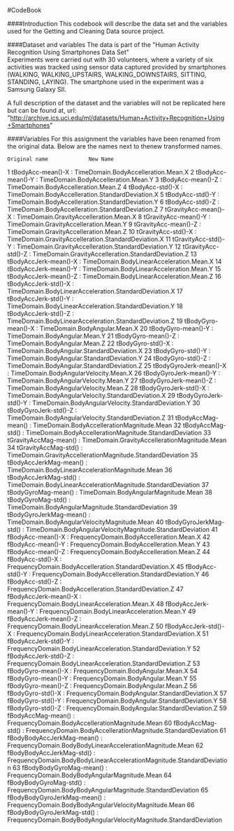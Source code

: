 #CodeBook

####Introduction 
This codebook will describe the data set and the variables used for the Getting and Cleaning Data source project. 

####Dataset and variables
The data is part of the "Human Activity Recognition Using Smartphones Data Set"  
Experiments were carried out with 30 volunteers, where a variety of six activities  was tracked using sensor data captured provided by smartphones (WALKING, WALKING_UPSTAIRS, WALKING_DOWNSTAIRS, SITTING, STANDING, LAYING). The smartphone used in the experiment was a Samsung Galaxy SII. 

A full description of the dataset and the variables will not be replicated here but can be found at, url: "http://archive.ics.uci.edu/ml/datasets/Human+Activity+Recognition+Using+Smartphones"

####Variables
For this assignment the variables have been renamed from the original data.
Below are the names next to thenew transformed names.  

	Original name		      New Name 
1	tBodyAcc-mean()-X	: 	  TimeDomain.BodyAccelleration.Mean.X
2	tBodyAcc-mean()-Y	: 	  TimeDomain.BodyAccelleration.Mean.Y
3	tBodyAcc-mean()-Z	: 	  TimeDomain.BodyAccelleration.Mean.Z
4	tBodyAcc-std()-X	: 	  TimeDomain.BodyAccelleration.StandardDeviation.X
5	tBodyAcc-std()-Y	: 	  TimeDomain.BodyAccelleration.StandardDeviation.Y
6	tBodyAcc-std()-Z	: 	  TimeDomain.BodyAccelleration.StandardDeviation.Z
7	tGravityAcc-mean()-X	: 	TimeDomain.GravityAccelleration.Mean.X
8	tGravityAcc-mean()-Y	: 	TimeDomain.GravityAccelleration.Mean.Y
9	tGravityAcc-mean()-Z	: 	TimeDomain.GravityAccelleration.Mean.Z
10	tGravityAcc-std()-X	: 	TimeDomain.GravityAccelleration.StandardDeviation.X
11	tGravityAcc-std()-Y	: 	TimeDomain.GravityAccelleration.StandardDeviation.Y
12	tGravityAcc-std()-Z	: 	TimeDomain.GravityAccelleration.StandardDeviation.Z
13	tBodyAccJerk-mean()-X	: 	TimeDomain.BodyLinearAcceleration.Mean.X
14	tBodyAccJerk-mean()-Y	: 	TimeDomain.BodyLinearAcceleration.Mean.Y
15	tBodyAccJerk-mean()-Z	: 	TimeDomain.BodyLinearAcceleration.Mean.Z
16	tBodyAccJerk-std()-X	: 	TimeDomain.BodyLinearAcceleration.StandardDeviation.X
17	tBodyAccJerk-std()-Y	: 	TimeDomain.BodyLinearAcceleration.StandardDeviation.Y
18	tBodyAccJerk-std()-Z	: 	TimeDomain.BodyLinearAcceleration.StandardDeviation.Z
19	tBodyGyro-mean()-X	: 	TimeDomain.BodyAngular.Mean.X
20	tBodyGyro-mean()-Y	: 	TimeDomain.BodyAngular.Mean.Y
21	tBodyGyro-mean()-Z	: 	TimeDomain.BodyAngular.Mean.Z
22	tBodyGyro-std()-X	: 	TimeDomain.BodyAngular.StandardDeviation.X
23	tBodyGyro-std()-Y	: 	TimeDomain.BodyAngular.StandardDeviation.Y
24	tBodyGyro-std()-Z	: 	TimeDomain.BodyAngular.StandardDeviation.Z
25	tBodyGyroJerk-mean()-X	: 	TimeDomain.BodyAngularVelocity.Mean.X
26	tBodyGyroJerk-mean()-Y	: 	TimeDomain.BodyAngularVelocity.Mean.Y
27	tBodyGyroJerk-mean()-Z	: 	TimeDomain.BodyAngularVelocity.Mean.Z
28	tBodyGyroJerk-std()-X	: 	TimeDomain.BodyAngularVelocity.StandardDeviation.X
29	tBodyGyroJerk-std()-Y	: 	TimeDomain.BodyAngularVelocity.StandardDeviation.Y
30	tBodyGyroJerk-std()-Z	: 	TimeDomain.BodyAngularVelocity.StandardDeviation.Z
31	tBodyAccMag-mean()	: 	TimeDomain.BodyAccellerationMagnitude.Mean
32	tBodyAccMag-std()	: 	TimeDomain.BodyAccellerationMagnitude.StandardDeviation
33	tGravityAccMag-mean()	: 	TimeDomain.GravityAccellerationMagnitude.Mean
34	tGravityAccMag-std()	: 	TimeDomain.GravityAccellerationMagnitude.StandardDeviation
35	tBodyAccJerkMag-mean()	: 	TimeDomain.BodyLinearAccelerationMagnitude.Mean
36	tBodyAccJerkMag-std()	: 	TimeDomain.BodyLinearAccelerationMagnitude.StandardDeviation
37	tBodyGyroMag-mean()	: 	TimeDomain.BodyAngularMagnitude.Mean
38	tBodyGyroMag-std()	: 	TimeDomain.BodyAngularMagnitude.StandardDeviation
39	tBodyGyroJerkMag-mean()	: 	TimeDomain.BodyAngularVelocityMagnitude.Mean
40	tBodyGyroJerkMag-std()	: 	TimeDomain.BodyAngularVelocityMagnitude.StandardDeviation
41	fBodyAcc-mean()-X	: 	FrequencyDomain.BodyAccelleration.Mean.X
42	fBodyAcc-mean()-Y	: 	FrequencyDomain.BodyAccelleration.Mean.Y
43	fBodyAcc-mean()-Z	: 	FrequencyDomain.BodyAccelleration.Mean.Z
44	fBodyAcc-std()-X	: 	FrequencyDomain.BodyAccelleration.StandardDeviation.X
45	fBodyAcc-std()-Y	: 	FrequencyDomain.BodyAccelleration.StandardDeviation.Y
46	fBodyAcc-std()-Z	: 	FrequencyDomain.BodyAccelleration.StandardDeviation.Z
47	fBodyAccJerk-mean()-X	: 	FrequencyDomain.BodyLinearAcceleration.Mean.X
48	fBodyAccJerk-mean()-Y	: 	FrequencyDomain.BodyLinearAcceleration.Mean.Y
49	fBodyAccJerk-mean()-Z	: 	FrequencyDomain.BodyLinearAcceleration.Mean.Z
50	fBodyAccJerk-std()-X	: 	FrequencyDomain.BodyLinearAcceleration.StandardDeviation.X
51	fBodyAccJerk-std()-Y	: 	FrequencyDomain.BodyLinearAcceleration.StandardDeviation.Y
52	fBodyAccJerk-std()-Z	: 	FrequencyDomain.BodyLinearAcceleration.StandardDeviation.Z
53	fBodyGyro-mean()-X	: 	FrequencyDomain.BodyAngular.Mean.X
54	fBodyGyro-mean()-Y	: 	FrequencyDomain.BodyAngular.Mean.Y
55	fBodyGyro-mean()-Z	: 	FrequencyDomain.BodyAngular.Mean.Z
56	fBodyGyro-std()-X	: 	FrequencyDomain.BodyAngular.StandardDeviation.X
57	fBodyGyro-std()-Y	: 	FrequencyDomain.BodyAngular.StandardDeviation.Y
58	fBodyGyro-std()-Z	: 	FrequencyDomain.BodyAngular.StandardDeviation.Z
59	fBodyAccMag-mean()	: 	FrequencyDomain.BodyAccellerationMagnitude.Mean
60	fBodyAccMag-std()	: 	FrequencyDomain.BodyAccellerationMagnitude.StandardDeviation
61	fBodyBodyAccJerkMag-mean()	: 	FrequencyDomain.BodyBodyLinearAccelerationMagnitude.Mean
62	fBodyBodyAccJerkMag-std()	: 	FrequencyDomain.BodyBodyLinearAccelerationMagnitude.StandardDeviation
63	fBodyBodyGyroMag-mean()	: 	FrequencyDomain.BodyBodyAngularMagnitude.Mean
64	fBodyBodyGyroMag-std()	: 	FrequencyDomain.BodyBodyAngularMagnitude.StandardDeviation
65	fBodyBodyGyroJerkMag-mean()	: 	FrequencyDomain.BodyBodyAngularVelocityMagnitude.Mean
66	fBodyBodyGyroJerkMag-std()	: 	FrequencyDomain.BodyBodyAngularVelocityMagnitude.StandardDeviation
